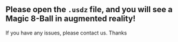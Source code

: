 ## Please open the `.usdz` file, and you will see a Magic 8-Ball in augmented reality!

If you have any issues, please contact us. Thanks
